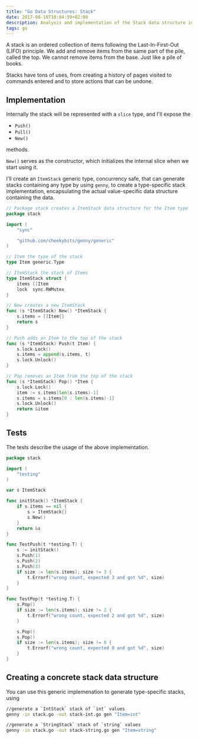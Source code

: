 ```yaml
---
title: "Go Data Structures: Stack"
date: 2017-08-10T18:04:59+02:00
description: Analysis and implementation of the Stack data structure in Go
tags: go
---
```


A stack is an ordered collection of items following the Last-In-First-Out (LIFO) principle. We add and remove items from the same part of the pile, called the top. We cannot remove items from the base. Just like a pile of books.

Stacks have tons of uses, from creating a history of pages visited to commands entered and to store actions that can be undone.

## Implementation

Internally the stack will be represented with a `slice` type, and I'll expose the

- `Push()`
- `Pull()`
- `New()`

methods.

`New()` serves as the constructor, which initializes the internal slice when we start using it.

I'll create an `ItemStack` generic type, concurrency safe, that can generate stacks containing any type by using `genny`, to create a type-specific stack implementation, encapsulating the actual value-specific data structure containing the data.

```go
// Package stack creates a ItemStack data structure for the Item type
package stack

import (
    "sync"

    "github.com/cheekybits/genny/generic"
)

// Item the type of the stack
type Item generic.Type

// ItemStack the stack of Items
type ItemStack struct {
    items []Item
    lock  sync.RWMutex
}

// New creates a new ItemStack
func (s *ItemStack) New() *ItemStack {
    s.items = []Item{}
    return s
}

// Push adds an Item to the top of the stack
func (s *ItemStack) Push(t Item) {
    s.lock.Lock()
    s.items = append(s.items, t)
    s.lock.Unlock()
}

// Pop removes an Item from the top of the stack
func (s *ItemStack) Pop() *Item {
    s.lock.Lock()
    item := s.items[len(s.items)-1]
    s.items = s.items[0 : len(s.items)-1]
    s.lock.Unlock()
    return &item
}
```

## Tests

The tests describe the usage of the above implementation.

```go
package stack

import (
    "testing"
)

var s ItemStack

func initStack() *ItemStack {
    if s.items == nil {
        s = ItemStack{}
        s.New()
    }
    return &s
}

func TestPush(t *testing.T) {
    s := initStack()
    s.Push(1)
    s.Push(2)
    s.Push(3)
    if size := len(s.items); size != 3 {
        t.Errorf("wrong count, expected 3 and got %d", size)
    }
}

func TestPop(t *testing.T) {
    s.Pop()
    if size := len(s.items); size != 2 {
        t.Errorf("wrong count, expected 2 and got %d", size)
    }

    s.Pop()
    s.Pop()
    if size := len(s.items); size != 0 {
        t.Errorf("wrong count, expected 0 and got %d", size)
    }
}
```

## Creating a concrete stack data structure

You can use this generic implemenation to generate type-specific stacks, using

```bash
//generate a `IntStack` stack of `int` values
genny -in stack.go -out stack-int.go gen "Item=int"

//generate a `StringStack` stack of `string` values
genny -in stack.go -out stack-string.go gen "Item=string"
```

